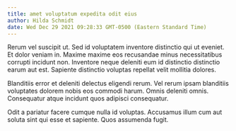 ```yaml
---
title: amet voluptatum expedita odit eius
author: Hilda Schmidt
date: Wed Dec 29 2021 09:28:33 GMT-0500 (Eastern Standard Time)
---
```

Rerum vel suscipit ut. Sed id voluptatem inventore distinctio qui ut eveniet. Et dolor veniam in. Maxime maxime eos recusandae minus necessitatibus corrupti incidunt non. Inventore neque deleniti eum id distinctio distinctio earum aut est. Sapiente distinctio voluptas repellat velit mollitia dolores.

 Blanditiis error et deleniti delectus eligendi rerum. Vel rerum ipsam blanditiis voluptates dolorem nobis eos commodi harum. Omnis deleniti omnis. Consequatur atque incidunt quos adipisci consequatur.

 Odit a pariatur facere cumque nulla id voluptas. Accusamus illum cum aut soluta sint qui esse et sapiente. Quos assumenda fugit.